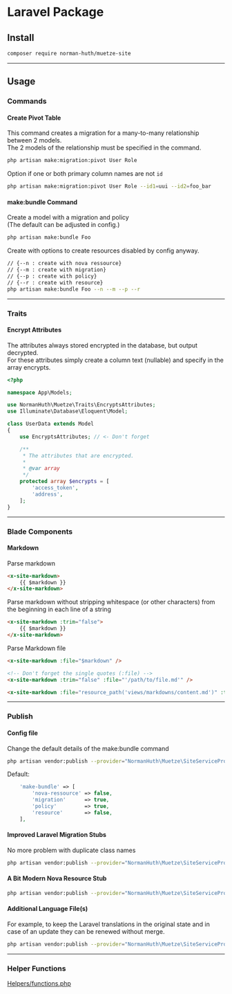 # Laravel Package

## Install
``` bash
composer require norman-huth/muetze-site
```
---
## Usage
### Commands
#### Create Pivot Table
This command creates a migration for a many-to-many relationship between 2 models.   
The 2 models of the relationship must be specified in the command.
``` bash
php artisan make:migration:pivot User Role
```
Option if one or both primary column names are not `id`
``` bash
php artisan make:migration:pivot User Role --id1=uui --id2=foo_bar
```

#### make:bundle Command
Create a model with a migration and policy  
(The default can be adjusted in config.)
``` bash
php artisan make:bundle Foo
```
Create with options to create resources disabled by config anyway.
``` bash
// {--n : create with nova ressource}
// {--m : create with migration}
// {--p : create with policy}
// {--r : create with resource}
php artisan make:bundle Foo --n --m --p --r
```
---
### Traits
#### Encrypt Attributes
The attributes always stored encrypted in the database, but output decrypted.  
For these attributes simply create a column text (nullable) and specify in the array encrypts.
``` php
<?php

namespace App\Models;

use NormanHuth\Muetze\Traits\EncryptsAttributes;
use Illuminate\Database\Eloquent\Model;

class UserData extends Model
{
    use EncryptsAttributes; // <- Don't forget

    /**
     * The attributes that are encrypted.
     *
     * @var array
     */
    protected array $encrypts = [
        'access_token',
        'address',
    ];
}
```
---
### Blade Components
#### Markdown
Parse markdown
``` html
<x-site-markdown>
    {{ $markdown }}
</x-site-markdown>
```
Parse markdown without stripping whitespace (or other characters) from the beginning in each line of a string
``` html
<x-site-markdown :trim="false">
    {{ $markdown }}
</x-site-markdown>
```
Parse Markdown file
``` html
<x-site-markdown :file="$markdown" />

<!-- Don't forget the single quotes (:file) -->
<x-site-markdown :trim="false" :file="'/path/to/file.md'" />

<x-site-markdown :file="resource_path('views/markdowns/content.md')" :trim="false" />
```
---
### Publish
#### Config file
Change the default details of the make:bundle command
``` bash
php artisan vendor:publish --provider="NormanHuth\Muetze\SiteServiceProvider" --tag="config"
```
Default:
``` php
    'make-bundle' => [
        'nova-ressource' => false,
        'migration'      => true,
        'policy'         => true,
        'resource'       => false,
    ],
```
#### Improved Laravel Migration Stubs
No more problem with duplicate class names
``` bash
php artisan vendor:publish --provider="NormanHuth\Muetze\SiteServiceProvider" --tag="laravel-stubs"
```

#### A Bit Modern Nova Resource Stub
``` bash
php artisan vendor:publish --provider="NormanHuth\Muetze\SiteServiceProvider" --tag="nova-stubs"
```

#### Additional Language File(s)
For example, to keep the Laravel translations in the original state and in case of an update they can be renewed without merge.
``` bash
php artisan vendor:publish --provider="NormanHuth\Muetze\SiteServiceProvider" --tag="translations"
```

---
### Helper Functions
[Helpers/functions.php](https://github.com/Muetze42/muetze-site/blob/main/Helpers/functions.php)

